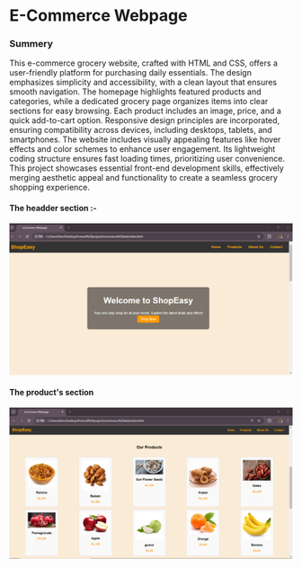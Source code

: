 <h1>
  E-Commerce Webpage
</h1>
<h3>
  Summery 
</h3>
<p>
  This e-commerce grocery website, crafted with HTML and CSS, offers a user-friendly platform for purchasing daily essentials. The design emphasizes simplicity and accessibility, with a clean layout that ensures smooth navigation. The homepage highlights featured products and categories, while a dedicated grocery page organizes items into clear sections for easy browsing. Each product includes an image, price, and a quick add-to-cart option. Responsive design principles are incorporated, ensuring compatibility across devices, including desktops, tablets, and smartphones. The website includes visually appealing features like hover effects and color schemes to enhance user engagement. Its lightweight coding structure ensures fast loading times, prioritizing user convenience. This project showcases essential front-end development skills, effectively merging aesthetic appeal and functionality to create a seamless grocery shopping experience.
</p>
<h4>
  The headder section :-
</h4>
<img src = "aboutop.png">
<h4>
  The product's section
</h4>
<img src = "productop.png">
